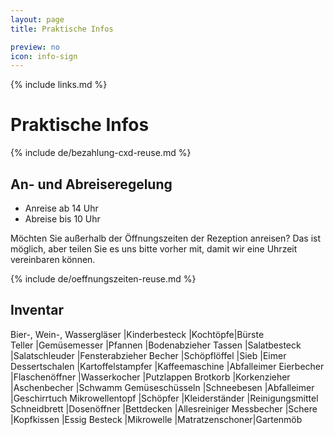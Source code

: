 ```yaml
---
layout: page
title: Praktische Infos

preview: no
icon: info-sign
---
```


{% include links.md %}

# Praktische Infos

{% include de/bezahlung-cxd-reuse.md %}

## An- und Abreiseregelung

- Anreise ab 14 Uhr 
- Abreise bis 10 Uhr

Möchten Sie außerhalb der Öffnungszeiten der Rezeption anreisen? Das ist möglich, aber teilen Sie es uns bitte vorher mit, damit wir eine Uhrzeit vereinbaren können.

{% include de/oeffnungszeiten-reuse.md %}

## Inventar

Bier-, Wein-, Wassergläser  |Kinderbesteck |Kochtöpfe|Bürste                              
Teller                 |Gemüsemesser |Pfannen        |Bodenabzieher
Tassen                 |Salatbesteck |Salatschleuder |Fensterabzieher
Becher                 |Schöpflöffel |Sieb           |Eimer
Dessertschalen         |Kartoffelstampfer |Kaffeemaschine  |Abfalleimer
Eierbecher             |Flaschenöffner |Wasserkocher  |Putzlappen
Brotkorb               |Korkenzieher |Aschenbecher   |Schwamm
Gemüseschüsseln        |Schneebesen  |Abfalleimer    |Geschirrtuch
Mikrowellentopf        |Schöpfer     |Kleiderständer |Reinigungsmittel
Schneidbrett           |Dosenöffner  |Bettdecken     |Allesreiniger
Messbecher             |Schere       |Kopfkissen     |Essig
Besteck                |Mikrowelle   |Matratzenschoner|Gartenmöb
